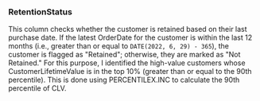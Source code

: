 ### RetentionStatus
This column checks whether the customer is retained based on their last purchase date. If the latest OrderDate
for the customer is within the last 12 months
(i.e., greater than or equal to `DATE(2022, 6, 29) - 365`), the customer is flagged as "Retained"; otherwise, they are marked as "Not Retained."
For this purpose, I identified the high-value customers whose CustomerLifetimeValue is in the top 10% (greater than or equal to the 90th percentile).
This is done using PERCENTILEX.INC to calculate the 90th percentile of CLV.
